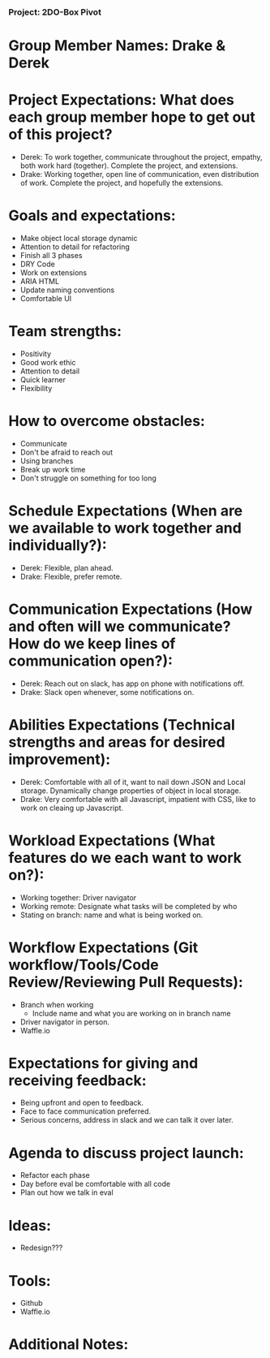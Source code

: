 ### Project: 2DO-Box Pivot

# Group Member Names: Drake & Derek

# Project Expectations: What does each group member hope to get out of this project?
* Derek: To work together, communicate throughout the project, empathy, both work hard (together).  Complete the project, and extensions.
* Drake: Working together, open line of communication, even distribution of work.  Complete the project, and hopefully the extensions.
# Goals and expectations:
* Make object local storage dynamic
* Attention to detail for refactoring
* Finish all 3 phases
* DRY Code
* Work on extensions
* ARIA HTML
* Update naming conventions
* Comfortable UI

# Team strengths:
* Positivity
* Good work ethic
* Attention to detail
* Quick learner
* Flexibility

# How to overcome obstacles:
* Communicate
* Don't be afraid to reach out
* Using branches
* Break up work time
* Don't struggle on something for too long

# Schedule Expectations (When are we available to work together and individually?):
* Derek: Flexible, plan ahead.
* Drake: Flexible, prefer remote.

# Communication Expectations (How and often will we communicate? How do we keep lines of communication open?):
* Derek: Reach out on slack, has app on phone with notifications off.
* Drake: Slack open whenever, some notifications on.

# Abilities Expectations (Technical strengths and areas for desired improvement):
* Derek: Comfortable with all of it, want to nail down JSON and Local storage.  Dynamically change properties of object in local storage.
* Drake: Very comfortable with all Javascript, impatient with CSS, like to work on cleaing up Javascript.

# Workload Expectations (What features do we each want to work on?):
* Working together: Driver navigator
* Working remote: Designate what tasks will be completed by who
* Stating on branch: name and what is being worked on.

# Workflow Expectations (Git workflow/Tools/Code Review/Reviewing Pull Requests):
* Branch when working
  * Include name and what you are working on in branch name
* Driver navigator in person.
* Waffle.io

# Expectations for giving and receiving feedback:
* Being upfront and open to feedback.
* Face to face communication preferred.
* Serious concerns, address in slack and we can talk it over later.

# Agenda to discuss project launch:
* Refactor each phase
* Day before eval be comfortable with all code
* Plan out how we talk in eval

# Ideas:
* Redesign???

# Tools:
* Github
* Waffle.io

# Additional Notes:
